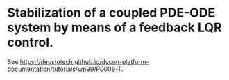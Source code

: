# Stabilization of a coupled PDE-ODE system by means of a feedback LQR control.

See https://deustotech.github.io/dycon-platform-documentation/tutorials/wp99/P0006-T.
